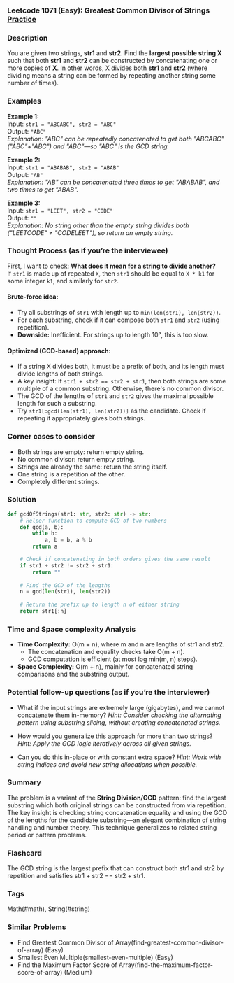 ### Leetcode 1071 (Easy): Greatest Common Divisor of Strings [Practice](https://leetcode.com/problems/greatest-common-divisor-of-strings)

### Description  
You are given two strings, **str1** and **str2**. Find the **largest possible string X** such that both **str1** and **str2** can be constructed by concatenating one or more copies of **X**. In other words, X divides both **str1** and **str2** (where dividing means a string can be formed by repeating another string some number of times).

### Examples  

**Example 1:**  
Input: `str1 = "ABCABC", str2 = "ABC"`  
Output: `"ABC"`  
*Explanation: "ABC" can be repeatedly concatenated to get both "ABCABC" ("ABC"+"ABC") and "ABC"—so "ABC" is the GCD string.*

**Example 2:**  
Input: `str1 = "ABABAB", str2 = "ABAB"`  
Output: `"AB"`  
*Explanation: "AB" can be concatenated three times to get "ABABAB", and two times to get "ABAB".*

**Example 3:**  
Input: `str1 = "LEET", str2 = "CODE"`  
Output: `""`  
*Explanation: No string other than the empty string divides both ("LEETCODE" ≠ "CODELEET"), so return an empty string.*

### Thought Process (as if you’re the interviewee)  
First, I want to check: **What does it mean for a string to divide another?**  
If `str1` is made up of repeated `X`, then `str1` should be equal to `X * k1` for some integer `k1`, and similarly for `str2`. 

#### Brute-force idea:
- Try all substrings of `str1` with length up to `min(len(str1), len(str2))`.
- For each substring, check if it can compose both `str1` and `str2` (using repetition).
- **Downside:** Inefficient. For strings up to length 10³, this is too slow.

#### Optimized (GCD-based) approach:
- If a string X divides both, it must be a prefix of both, and its length must divide lengths of both strings.
- A key insight: If `str1 + str2 == str2 + str1`, then both strings are some multiple of a common substring. Otherwise, there's no common divisor.
- The GCD of the lengths of `str1` and `str2` gives the maximal possible length for such a substring.
- Try `str1[:gcd(len(str1), len(str2))]` as the candidate. Check if repeating it appropriately gives both strings.

### Corner cases to consider  
- Both strings are empty: return empty string.
- No common divisor: return empty string.
- Strings are already the same: return the string itself.
- One string is a repetition of the other.
- Completely different strings.

### Solution

```python
def gcdOfStrings(str1: str, str2: str) -> str:
    # Helper function to compute GCD of two numbers
    def gcd(a, b):
        while b:
            a, b = b, a % b
        return a

    # Check if concatenating in both orders gives the same result
    if str1 + str2 != str2 + str1:
        return ""
    
    # Find the GCD of the lengths
    n = gcd(len(str1), len(str2))
    
    # Return the prefix up to length n of either string
    return str1[:n]
```

### Time and Space complexity Analysis  

- **Time Complexity:** O(m + n), where m and n are lengths of str1 and str2.
  - The concatenation and equality checks take O(m + n).
  - GCD computation is efficient (at most log min(m, n) steps).
- **Space Complexity:** O(m + n), mainly for concatenated string comparisons and the substring output.


### Potential follow-up questions (as if you’re the interviewer)  

- What if the input strings are extremely large (gigabytes), and we cannot concatenate them in-memory?
  *Hint: Consider checking the alternating pattern using substring slicing, without creating concatenated strings.*

- How would you generalize this approach for more than two strings?
  *Hint: Apply the GCD logic iteratively across all given strings.*

- Can you do this in-place or with constant extra space?
  *Hint: Work with string indices and avoid new string allocations when possible.*


### Summary
The problem is a variant of the **String Division/GCD** pattern: find the largest substring which both original strings can be constructed from via repetition.  
The key insight is checking string concatenation equality and using the GCD of the lengths for the candidate substring—an elegant combination of string handling and number theory. This technique generalizes to related string period or pattern problems.


### Flashcard
The GCD string is the largest prefix that can construct both str1 and str2 by repetition and satisfies str1 + str2 == str2 + str1.

### Tags
Math(#math), String(#string)

### Similar Problems
- Find Greatest Common Divisor of Array(find-greatest-common-divisor-of-array) (Easy)
- Smallest Even Multiple(smallest-even-multiple) (Easy)
- Find the Maximum Factor Score of Array(find-the-maximum-factor-score-of-array) (Medium)
